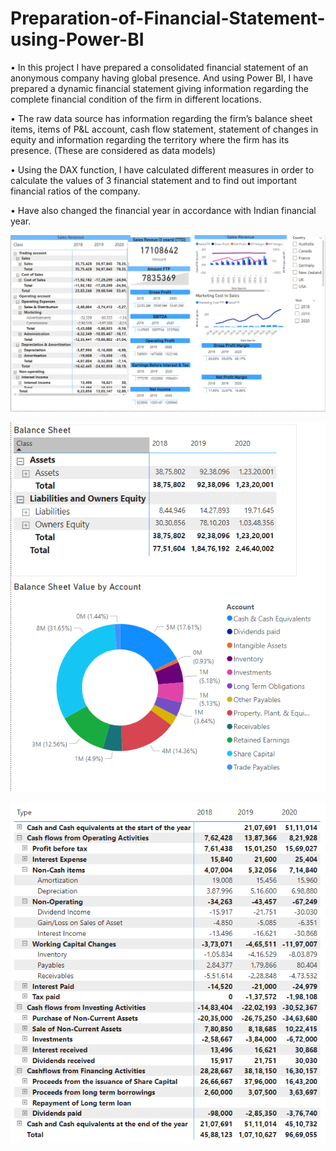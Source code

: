 # Preparation-of-Financial-Statement-using-Power-BI
•	In this project I have prepared a consolidated financial statement of an anonymous company having global presence. And using Power BI, I have prepared a dynamic financial statement giving information regarding the complete financial condition of the firm in different locations.

•	The raw data source has information regarding the firm’s balance sheet items, items of P&L account, cash flow statement, statement of changes in equity and information regarding the territory where the firm has its presence. (These are considered as data models)

•	 Using the DAX function, I have calculated different measures in order to calculate the values of 3 financial statement and to find out important financial ratios of the company.

•	Have also changed the financial year in accordance with Indian financial year.

![image](https://github.com/Munu0192/Preparation-of-Financial-Statement-using-Power-BI/blob/49513d774b2214905692161358823b5630cf1174/P&L%20in%20Power%20BI.PNG)


![image](https://github.com/Munu0192/Preparation-of-Financial-Statement-using-Power-BI/blob/49513d774b2214905692161358823b5630cf1174/BS%20in%20Power%20BI.PNG)


![image](https://github.com/Munu0192/Preparation-of-Financial-Statement-using-Power-BI/blob/49513d774b2214905692161358823b5630cf1174/CFS%20in%20Power%20BI.PNG)
